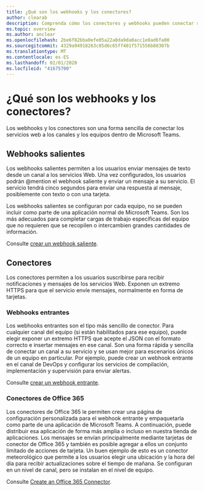 ```yaml
---
title: ¿Qué son los webhooks y los conectores?
author: clearab
description: Comprenda cómo los conectores y webhooks pueden conectar sus servicios web con el cliente de Microsoft Teams.
ms.topic: overview
ms.author: anclear
ms.openlocfilehash: 2be6f82bba0efe05a22a8da9da0acc1e0ad6fa00
ms.sourcegitcommit: 4329a94918263c85d6c65ff401f571556b80307b
ms.translationtype: MT
ms.contentlocale: es-ES
ms.lasthandoff: 02/01/2020
ms.locfileid: "41675700"
---
```

# <a name="what-are-webhooks-and-connectors"></a>¿Qué son los webhooks y los conectores?

Los webhooks y los conectores son una forma sencilla de conectar los servicios web a los canales y los equipos dentro de Microsoft Teams. 

## <a name="outgoing-webhooks"></a>Webhooks salientes

Los webhooks salientes permiten a los usuarios enviar mensajes de texto desde un canal a los servicios Web. Una vez configurados, los usuarios podrán @mention el webhook saliente y enviar un mensaje a su servicio. El servicio tendrá cinco segundos para enviar una respuesta al mensaje, posiblemente con texto o con una tarjeta.

Los webhooks salientes se configuran por cada equipo, no se pueden incluir como parte de una aplicación normal de Microsoft Teams. Son los más adecuados para completar cargas de trabajo específicas del equipo que no requieren que se recopilen o intercambien grandes cantidades de información.

Consulte [crear un webhook saliente](~/webhooks-and-connectors/how-to/add-outgoing-webhook.md).

## <a name="connectors"></a>Conectores

Los conectores permiten a los usuarios suscribirse para recibir notificaciones y mensajes de los servicios Web. Exponen un extremo HTTPS para que el servicio envíe mensajes, normalmente en forma de tarjetas.

### <a name="incoming-webhooks"></a>Webhooks entrantes

Los webhooks entrantes son el tipo más sencillo de conector. Para cualquier canal del equipo (si están habilitados para ese equipo), puede elegir exponer un extremo HTTPS que acepte el JSON con el formato correcto e insertar mensajes en ese canal. Son una forma rápida y sencilla de conectar un canal a su servicio y se usan mejor para escenarios únicos de un equipo en particular. Por ejemplo, puede crear un webhook entrante en el canal de DevOps y configurar los servicios de compilación, implementación y supervisión para enviar alertas.

Consulte [crear un webhook entrante](~/webhooks-and-connectors/how-to/add-incoming-webhook.md).

### <a name="office-365-connectors"></a>Conectores de Office 365

Los conectores de Office 365 le permiten crear una página de configuración personalizada para el webhook entrante y empaquetarla como parte de una aplicación de Microsoft Teams. A continuación, puede distribuir esa aplicación de forma más amplia o incluso en nuestra tienda de aplicaciones. Los mensajes se envían principalmente mediante tarjetas de conector de Office 365 y también es posible agregar a ellos un conjunto limitado de acciones de tarjeta. Un buen ejemplo de esto es un conector meteorológico que permite a los usuarios elegir una ubicación y la hora del día para recibir actualizaciones sobre el tiempo de mañana. Se configuran en un nivel de canal, pero se instalan en el nivel de equipo.

Consulte [Create an Office 365 Connector](~/webhooks-and-connectors/how-to/connectors-creating.md).
